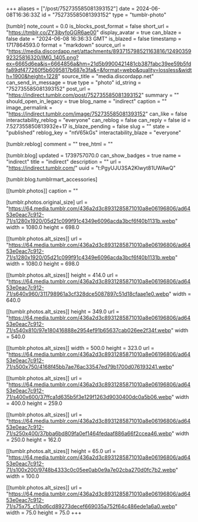 +++
aliases = ["/post/752735585081393152"]
date = 2024-06-08T16:36:33Z
id = "752735585081393152"
type = "tumblr-photo"

[tumblr]
note_count = 0.0
is_blocks_post_format = false
short_url = "https://tmblr.co/ZY3jbyfoGGR6ae00"
display_avatar = true
can_blaze = false
date = "2024-06-08 16:36:33 GMT"
is_blazed = false
timestamp = 1717864593.0
format = "markdown"
source_url = "https://media.discordapp.net/attachments/893715798521163816/1249035992325816320/IMG_1405.png?ex=6665d6ea&is=6664856a&hm=21d5b9900421481cb387fabc39ee59b5fdfa89df477260f5b6095817b687e3fa&=&format=webp&quality=lossless&width=1900&height=1228"
source_title = "media.discordapp.net"
can_send_in_message = true
type = "photo"
id_string = "752735585081393152"
post_url = "https://indirect.tumblr.com/post/752735585081393152"
summary = ""
should_open_in_legacy = true
blog_name = "indirect"
caption = ""
image_permalink = "https://indirect.tumblr.com/image/752735585081393152"
can_like = false
interactability_reblog = "everyone"
can_reblog = false
can_reply = false
id = 7.527355850813932e+17
is_blaze_pending = false
slug = ""
state = "published"
reblog_key = "ntV65kGs"
interactability_blaze = "everyone"

[tumblr.reblog]
comment = ""
tree_html = ""

[tumblr.blog]
updated = 1739757070.0
can_show_badges = true
name = "indirect"
title = "indirect"
description = ""
url = "https://indirect.tumblr.com/"
uuid = "t:PgyUJU3SA2Klwyt81UWAwQ"

[tumblr.blog.tumblrmart_accessories]

[[tumblr.photos]]
caption = ""

[tumblr.photos.original_size]
url = "https://64.media.tumblr.com/436a2d3c8931285871010a8e06196806/ad6453e0eac7c912-71/s1280x1920/05d21c099f91c4349e6096acda3bcf6f40b1131b.webp"
width = 1080.0
height = 698.0

[[tumblr.photos.alt_sizes]]
url = "https://64.media.tumblr.com/436a2d3c8931285871010a8e06196806/ad6453e0eac7c912-71/s1280x1920/05d21c099f91c4349e6096acda3bcf6f40b1131b.webp"
width = 1080.0
height = 698.0

[[tumblr.photos.alt_sizes]]
height = 414.0
url = "https://64.media.tumblr.com/436a2d3c8931285871010a8e06196806/ad6453e0eac7c912-71/s640x960/311798961a3cf328dce5087897c51d18cfaae1e0.webp"
width = 640.0

[[tumblr.photos.alt_sizes]]
height = 349.0
url = "https://64.media.tumblr.com/436a2d3c8931285871010a8e06196806/ad6453e0eac7c912-71/s540x810/97e180416888e2954ef91b65637cab026ee2f34f.webp"
width = 540.0

[[tumblr.photos.alt_sizes]]
width = 500.0
height = 323.0
url = "https://64.media.tumblr.com/436a2d3c8931285871010a8e06196806/ad6453e0eac7c912-71/s500x750/4168f45bb7ae76ac33547ed79b1700d076193241.webp"

[[tumblr.photos.alt_sizes]]
url = "https://64.media.tumblr.com/436a2d3c8931285871010a8e06196806/ad6453e0eac7c912-71/s400x600/37ffca1d635b5f3e129f1263d9030400dc0a5b06.webp"
width = 400.0
height = 259.0

[[tumblr.photos.alt_sizes]]
url = "https://64.media.tumblr.com/436a2d3c8931285871010a8e06196806/ad6453e0eac7c912-71/s250x400/37bba6bd809fa0ef1464fedaaf886a66f2ccea46.webp"
width = 250.0
height = 162.0

[[tumblr.photos.alt_sizes]]
height = 65.0
url = "https://64.media.tumblr.com/436a2d3c8931285871010a8e06196806/ad6453e0eac7c912-71/s100x200/9748b4333c0c05ee0ab0e9a7e02cba270d0fc7b2.webp"
width = 100.0

[[tumblr.photos.alt_sizes]]
url = "https://64.media.tumblr.com/436a2d3c8931285871010a8e06196806/ad6453e0eac7c912-71/s75x75_c1/bd6cd89273decef669035a752f64c486ede1a6a0.webp"
width = 75.0
height = 75.0
+++

